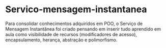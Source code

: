 # Servico-mensagem-instantanea
Para consolidar conhecimentos adquiridos em POO, o Serviço de Mensagem Instantânea foi criado pensando em inserir tudo aprendido em aula como visibilidade de recursos  (modificadores de acesso), encapsulamento, herança, abstração e polimorfismo.
